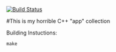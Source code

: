 [![Build Status](https://travis-ci.org/ericball1/appSuite.svg?branch=master)](https://travis-ci.org/ericball1/appSuite)

#This is my horrible C++ "app" collection

Building Instuctions:

    make
